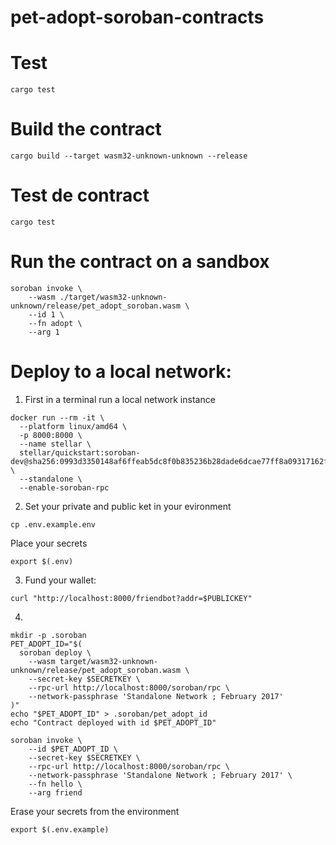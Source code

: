 # pet-adopt-soroban-contracts

# Test
```
cargo test
```

# Build the contract
```
cargo build --target wasm32-unknown-unknown --release
```

# Test de contract
```
cargo test
```
# Run the contract on a sandbox
```
soroban invoke \
    --wasm ./target/wasm32-unknown-unknown/release/pet_adopt_soroban.wasm \
    --id 1 \
    --fn adopt \
    --arg 1
```

# Deploy to a local network:
1. First in a terminal run a local network instance
```
docker run --rm -it \
  --platform linux/amd64 \
  -p 8000:8000 \
  --name stellar \
  stellar/quickstart:soroban-dev@sha256:0993d3350148af6ffeab5dc8f0b835236b28dade6dcae77ff8a09317162f768d \
  --standalone \
  --enable-soroban-rpc
```
2. Set your private and public ket in your evironment
```
cp .env.example.env
```
Place your secrets
```
export $(.env)
```
3. Fund your wallet:
```
curl "http://localhost:8000/friendbot?addr=$PUBLICKEY"
```
4. 
```
mkdir -p .soroban
PET_ADOPT_ID="$(
  soroban deploy \
    --wasm target/wasm32-unknown-unknown/release/pet_adopt_soroban.wasm \
    --secret-key $SECRETKEY \
    --rpc-url http://localhost:8000/soroban/rpc \
    --network-passphrase 'Standalone Network ; February 2017'
)"
echo "$PET_ADOPT_ID" > .soroban/pet_adopt_id
echo "Contract deployed with id $PET_ADOPT_ID"

```


```
soroban invoke \
    --id $PET_ADOPT_ID \
    --secret-key $SECRETKEY \
    --rpc-url http://localhost:8000/soroban/rpc \
    --network-passphrase 'Standalone Network ; February 2017' \
    --fn hello \
    --arg friend
```



Erase your secrets from the environment
```
export $(.env.example)
```